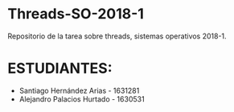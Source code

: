 # Threads-SO-2018-1
Repositorio de la tarea sobre threads, sistemas operativos 2018-1.

# ESTUDIANTES:
- Santiago Hernández Arias - 1631281
- Alejandro Palacios Hurtado - 1630531
